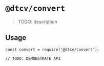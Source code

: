 # `@dtcv/convert`

> TODO: description

## Usage

```
const convert = require('@dtcv/convert');

// TODO: DEMONSTRATE API
```
